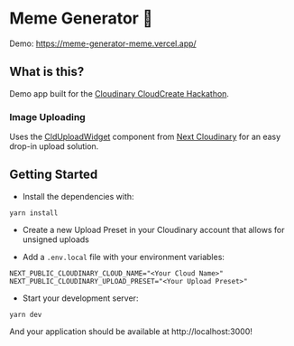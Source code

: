 # Meme Generator 🌭

Demo: <https://meme-generator-meme.vercel.app/>

## What is this?

Demo app built for the [Cloudinary CloudCreate Hackathon](https://cloudinary.com/blog/cloudinary-cloudcreate-tech-products-hackathon).


### Image Uploading

Uses the [CldUploadWidget](https://next-cloudinary.spacejelly.dev/components/clduploadwidget/examples) component from [Next Cloudinary](https://next-cloudinary.spacejelly.dev/) for an easy drop-in upload solution.

## Getting Started

* Install the dependencies with:

```
yarn install
```

* Create a new Upload Preset in your Cloudinary account that allows for unsigned uploads

* Add a `.env.local` file with your environment variables:

```
NEXT_PUBLIC_CLOUDINARY_CLOUD_NAME="<Your Cloud Name>"
NEXT_PUBLIC_CLOUDINARY_UPLOAD_PRESET="<Your Upload Preset>"
```

* Start your development server:

```
yarn dev
```

And your application should be available at http://localhost:3000!
